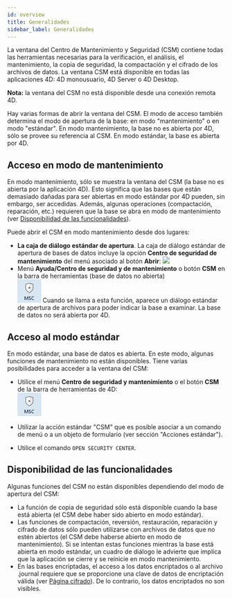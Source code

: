 ```yaml
---
id: overview
title: Generalidades
sidebar_label: Generalidades
---
```


La ventana del Centro de Mantenimiento y Seguridad (CSM) contiene todas las herramientas necesarias para la verificación, el análisis, el mantenimiento, la copia de seguridad, la compactación y el cifrado de los archivos de datos. La ventana CSM está disponible en todas las aplicaciones 4D: 4D monousuario, 4D Server o 4D Desktop.

**Nota:** la ventana del CSM no está disponible desde una conexión remota 4D.

Hay varias formas de abrir la ventana del CSM. El modo de acceso también determina el modo de apertura de la base: en modo "mantenimiento" o en modo "estándar". En modo mantenimiento, la base no es abierta por 4D, sólo se provee su referencia al CSM. En modo estándar, la base es abierta por 4D.

## Acceso en modo de mantenimiento

En modo mantenimiento, sólo se muestra la ventana del CSM (la base no es abierta por la aplicación 4D). Esto significa que las bases que están demasiado dañadas para ser abiertas en modo estándar por 4D pueden, sin embargo, ser accedidas. Además, algunas operaciones (compactación, reparación, etc.) requieren que la base se abra en modo de mantenimiento (ver [Disponibilidad de las funcionalidades](#feature-availability)).

Puede abrir el CSM en modo mantenimiento desde dos lugares:

- **La caja de diálogo estándar de apertura**. La caja de diálogo estándar de apertura de bases de datos incluye la opción **Centro de seguridad de mantenimiento** del menú asociado al botón **Abrir**: ![](../assets/en/MSC/MSC_standardOpen.png)
- Menú **Ayuda/Centro de seguridad y de mantenimiento** o botón **CSM** en la barra de herramientas (base de datos no abierta)  
  ![](../assets/en/MSC/mscicon.png) Cuando se llama a esta función, aparece un diálogo estándar de apertura de archivos para poder indicar la base a examinar. La base de datos no será abierta por 4D.

## Acceso al modo estándar

En modo estándar, una base de datos es abierta. En este modo, algunas funciones de mantenimiento no están disponibles. Tiene varias posibilidades para acceder a la ventana del CSM:

- Utilice el menú **Centro de seguridad y mantenimiento** o el botón **CSM** de la barra de herramientas de 4D:  
  ![](../assets/en/MSC/mscicon.png)
- Utilizar la acción estándar "CSM" que es posible asociar a un comando de menú o a un objeto de formulario (ver sección "Acciones estándar").

- Utilice el comando `OPEN SECURITY CENTER`.

## Disponibilidad de las funcionalidades

Algunas funciones del CSM no están disponibles dependiendo del modo de apertura del CSM:

- La función de copia de seguridad sólo está disponible cuando la base está abierta (el CSM debe haber sido abierto en modo estándar).
- Las funciones de compactación, reversión, restauración, reparación y cifrado de datos sólo pueden utilizarse con archivos de datos que no estén abiertos (el CSM debe haberse abierto en modo de mantenimiento). Si se intentan estas funciones mientras la base está abierta en modo estándar, un cuadro de diálogo le advierte que implica que la aplicación se cierre y se reinicie en modo mantenimiento.
- En las bases encriptadas, el acceso a los datos encriptados o al archivo .journal requiere que se proporcione una clave de datos de encriptación válida (ver [Página cifrado](encrypt.md)). De lo contrario, los datos encriptados no son visibles.
